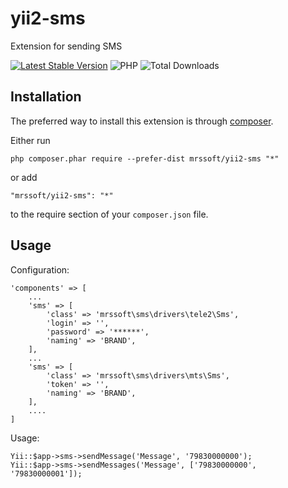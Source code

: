 yii2-sms
=

Extension for sending SMS

[![Latest Stable Version](https://img.shields.io/packagist/v/mrssoftyii2-sms.svg)](https://packagist.org/packages/mrssoft/yii2-sms)
![PHP](https://img.shields.io/packagist/php-v/mrssoft/yii2-sms.svg)
![Total Downloads](https://img.shields.io/packagist/dt/mrssoft/yii2-sms.svg)

Installation
------------

The preferred way to install this extension is through [composer](http://getcomposer.org/download/).

Either run

```
php composer.phar require --prefer-dist mrssoft/yii2-sms "*"
```

or add

```
"mrssoft/yii2-sms": "*"
```

to the require section of your `composer.json` file.

Usage
-----

Configuration:

```
'components' => [
    ...
    'sms' => [
        'class' => 'mrssoft\sms\drivers\tele2\Sms',
        'login' => '',
        'password' => '******',
        'naming' => 'BRAND',
    ],
    ...
    'sms' => [
        'class' => 'mrssoft\sms\drivers\mts\Sms',
        'token' => '',
        'naming' => 'BRAND',
    ],
    ....
]
```

Usage:

```
Yii::$app->sms->sendMessage('Message', '79830000000');
Yii::$app->sms->sendMessages('Message', ['79830000000', '79830000001']);
```